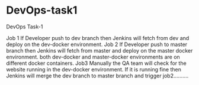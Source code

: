 # DevOps-task1
DevOps Task-1

Job 1 If Developer push to dev branch then Jenkins will fetch from dev and deploy on the dev-docker environment.
Job 2 If Developer push to master branch then Jenkins will fetch from master and deploy on the master docker environment. both dev-docker and master-docker environments are on different docker containers.
Job3 Manually the QA team will check for the website running in the dev-docker environment. If it is running fine then Jenkins will merge the dev branch to master branch and trigger job2..........
